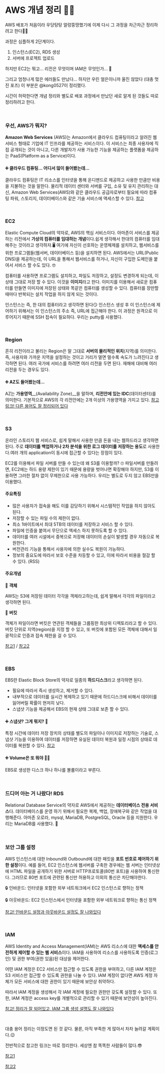 # AWS 개념 정리 🙋‍♀️

AWS 배포가 처음이라 우당탕탕 얼렁뚱땅했기에 이제 다시 그 과정을 차근차근 정리하려고 한다🤸‍♀️

과정은 심플하게 2단계이다. 

1. 인스턴스(EC2), RDS 생성
2. 서버에 프로젝트 업로드

하지만 EC2는 뭐고... 리전은 무엇이며 IAM은 무엇인가... 🤯 

그리고 엄청나게 많은 에러들도 만났다... 하지만 우린 얼은이니까 울진 않았다 (대충 멋진 포즈) 이 부분은 @kong0527이 정리했다.

시간이 허락한다면 개념 정리와 별도로 배포 과정에서 만났던 새로 알게 된 것들도 따로 정리하려고 한다.

<br>

### 우선, AWS가 뭐지?

**Amazon Web Services** (AWS)는 Amazon에서 클라우드 컴퓨팅이라고 알려진 웹 서비스 형태로 기업에 IT 인프라를 제공하는 서비스이다. 이 서비스는 최종 사용자에 직접 공개되는 것이 아니고, 다른 개발자가 사용 가능한 기능을 제공하는 플랫폼을 제공하는 PaaS(Platform as a Service)이다.

#### ➕ 클라우드 컴퓨팅... 어디서 많이 들어봤는데...

클라우드 컴퓨팅은 IT 리소스를 인터넷을 통해 온디맨드로 제공하고 사용한 만큼만 비용을 지불하는 것을 말한다. 물리적 데이터 센터와 서버를 구입, 소유 및 유지 관리하는 대신, Amazon Web Services(AWS)와 같은 클라우드 공급자로부터 필요에 따라 컴퓨팅 파워, 스토리지, 데이터베이스와 같은 기술 서비스에 액세스할 수 있다. [참고](https://aws.amazon.com/ko/what-is-cloud-computing/)

<br>

### EC2 

Elastic Compute Cloud의 약자로, AWS의 핵심 서비스이다. 아마존이 서비스를 제공하는 리전에서 **가상의 컴퓨터를 임대하는 개념**이다.쉽게 생각해서 한대의 컴퓨터를 임대해주는 것이라고 생각하자.🖥 여기에 자신이 선호하는 운영체제를 설치하고, 웹서비스를 위한 프로그램들(웹서버, 데이터베이스 등)을 설치하면 된다. AWS에서는 URL(Public DNS)을 제공하는데, 이 URL을 통해서 웹서비스를 하거나, 자신이 구입한 도메인을 붙여서 서비스 할 수도 있다. 🤓

컴퓨터를 사용하면 프로그램도 설치하고, 파일도 저장하고, 설정도 변경하게 되는데, 이 상태 그대로 저장 할 수 있다. 이것을 **이미지**라고 한다. 이미지를 이용해서 새로운 컴퓨터를 만들면 이미지에 저장된 상태와 똑같은 컴퓨터를 생성할 수 있다. 컴퓨터를 장만할 때마다 반복되는 설치 작업을 하지 않게 되는 것이다. 

인스턴스는 즉, 한 대의 컴퓨터라고 생각하면 된다😏 인스턴스 생성 후 이 인스턴스에 제어하기 위해서는 이 인스턴스의 주소 즉, URL에 접근해야 한다. 이 과정은 원격으로 이루어지기 때문에 SSH 접속이 필요하다. 우리는 putty를 사용했다.

<br>

### Region

흔히 리전이라고 불리는 Region은 말 그대로 **서버의 물리적인 위치**(지역)를 의미한다. 즉, 사용자와 가까운 지역을 설정하는 것이고 거리가 멀면 멀수록 속도가 느려진다고 생각하면 된다. 여러 국가에 서비스를 하려면 여러 리전을 두면 된다. 재해에 대비해 여러 리전을 두는 경우도 있다.

#### ➕ AZ도 들어봤는데...

AZ는 **가용영역**__(Availability Zone)__을 말하며, **리전안에 있는 IDC**(데이터센터)를 의미한다. 기본적으로 AWS의 각 리전안에는 2개 이상의 가용영역을 가지고 있다. [참고 링크! 다른 용어도 잘 정리되어 있다](https://web-front-end.tistory.com/74)

<br>

### S3

온라인 스토리지 웹 서비스로, 쉽게 말해서 사용한 만큼 돈을 내는 웹하드라고 생각하면 된다. 주로 **데이터를 백업하거나 2차 분석을 위한 로그 데이터를 저장하는 용도**로 사용한다.여러 개의 application이 동시에 접근할 수 있다는 장점이 있다. 

EC2를 이용해서 파일 서버를 만들 수 있는데 왜 S3를 이용할까? 🙄 파일서버를 만들려면, EC2에는 하드 용량 제한이 있기 때문에 용량을 벗어나면 확장해야 하지만, S3를 이용하면 그러한 절차 없이 무제한으로 사용 가능하다. 우리는 별도로 두지 않고 EBS만을 이용했다.

#### 주요특징

- 많은 사용자가 접속을 해도 이를 감당하기 위해서 시스템적인 작업을 하지 않아도 된다.
- 저장할 수 있는 파일 수의 제한이 없다. 
- 최소 1바이트에서 최대 5TB의 데이터를 저장하고 서비스 할 수 있다. 
- 파일에 인증을 붙여서 무단으로 엑세스 하지 못하도록 할 수 있다. 
- 데이터를 여러 시설에서 중복으로 저장해 데이터의 손실이 발생할 경우 자동으로 복원한다.
- 버전관리 기능을 통해서 사용자에 의한 실수도 복원이 가능하다.
- 정보의 중요도에 따라서 보호 수준을 차등할 수 있고, 이에 따라서 비용을 절감 할 수 있다. (RSS)

#### 주요개념

🔎 **객체**

AWS는 S3에 저장된 데이터 각각을 객체라고하는데, 쉽게 말해서 각각의 파일이라고 생각하면 된다.  

🔎 **버킷**

객체가 파일이라면 버킷은 연관된 객체들을 그룹핑한 최상위 디렉토리라고 할 수 있다. 버킷 단위로 지역(region)을 지정 할 수 있고, 또 버킷에 포함된 모든 객체에 대해서 일괄적으로 인증과 접속 제한을 걸 수 있다. 

[참고1](https://acstory.tistory.com/42?category=802366) / [참고2](https://m.blog.naver.com/PostView.nhn?blogId=kbh3983&logNo=220978884150&proxyReferer=https:%2F%2Fwww.google.com%2F)

<br>

### EBS

EBS란 Elastic Block Store의 약자로 일종의 **하드디스크**라고 생각하면 된다. 

- 필요에 따라서 즉시 생성하고, 제거할 수 있다.
- 내부적으로 데이터를 실시간 복제하고 있기 때문에 하드디스크에 비해서 데이터를 잃어버릴 확률이 현저히 낮다.
- 스냅샷 기능을 제공해서 EBS의 현재 상태 그대로 보존 할 수 있다.

#### ➕ 스냅샷? 그게 뭐지? 📸

특정 시간에 데이터 저장 장치의 상태를 별도의 파일이나 이미지로 저장하는 기술로, 스냅샷 기능을 이용하여 데이터를 저장하면 유실된 데이터 복원과 일정 시점의 상태로 데이터를 복원할 수 있다. [참고](https://choseongho93.tistory.com/189)

#### ➕ Volume은 또 뭐야 🤷‍♀️

EBS로 생성한 디스크 하나 하나를 볼륨이라고 부른다.

<br>

### 드디어 아는 거 나왔다! RDS

Relational Database Service의 약자로 AWS에서 제공하는 **데이터베이스 전용 서비스**다. 데이터베이스를 운영 하기 위해서 필요한 복제, 백업, 장애복구와 같은 작업을 대행해준다. 아마존 오로라, mysql,  MariaDB, PostgreSQL, Oracle 등을 지원한다. 우리는 MariaDB를 사용했다. 💃

<br>

### 보안 그룹 설정

 AWS 인스턴스에 대한 Inbound와 Outbound에 대한 패킷을 **포트 번호로 제어하기 위한 설정**이다. 예를 들어, EC2 인스턴스에 웹서버를 구축한 경우에는 웹 서버는 인터넷상에 HTML 파일을 공개하기 위한 서버로 HTTP프로토콜(80번 포트)을 사용하여 통신한다. 그러므로 80번 포트에 관련된 통신만 허용하고 이외의 통신은 차단해야한다.

🔒 인바운드: 인터넷을 포함한 외부 네트워크에서 EC2 인스턴스로 향하는 정책

🔒 아웃바운드: EC2 인스턴스에서 인터넷을 포함한 외부 네트워크로 향하는 통신 정책

[참고! 인바운드 설정과 아웃바운드 설정도 잘 나와있다](https://m.blog.naver.com/PostView.nhn?blogId=ensof&logNo=221341487623&proxyReferer=https:%2F%2Fwww.google.com%2F)

<br>

### IAM

AWS Identity and Access Management(IAM)는 AWS 리소스에 대한 **액세스를 안전하게 제어할 수 있는 웹 서비스**이다. IAM을 사용하여 리소스를 사용하도록 인증(로그인) 및 권한 부여(권한 있음)된 대상을 제어한다. 

어떤 IAM 계정은 EC2 서비스만 접근할 수 있도록 권한을 부여하고, 다른 IAM 계정은 S3 서비스만 접근할 수 있도록 권한을 나눌 수 있다. IAM 계정이 없다면 AWS 계정 자체가 모든 서비스에 대한 권한이 있기 때문에 보안상 취약하다. 

따라서 IAM 계정을 생성해서 각 IAM 계정에 필요한 권한만 갖도록 설정할 수 있다. 또한, IAM 계정은 access key를 개별적으로 관리할 수 있기 때문에 보안성이 높아진다.

[참고! 정리가 잘 되어있고, IAM 그룹 생성 설명도 잘 나와있다](https://victorydntmd.tistory.com/67)

<br>

대충 용어 정리는 이정도면 된 것 같다. 물론, 아직 부족한 게 많아서 차차 늘려갈 계획이다.😉

전반적으로 참고한 링크는 따로 정리한다. 세상엔 참 똑똑한 사람들이 많다.😎

[참고1](https://velog.io/@matisse/AWS-%EB%B0%B0%ED%8F%AC-%EA%B0%9C%EB%85%90-%EC%A0%95%EB%A6%AC)

[참고2](https://opentutorials.org/course/608/3002)